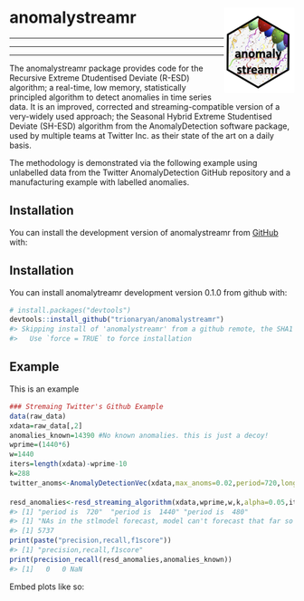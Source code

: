 
<!-- README.md is generated from README.Rmd. Please edit that file -->
anomalystreamr <img src="man/figures/hexanomalystreamerblack.png" align="right" height="150" />
===============================================================================================

------------------------------------------------------------------------

------------------------------------------------------------------------

------------------------------------------------------------------------

The anomalystreamr package provides code for the Recursive Extreme Dtudentised Deviate (R-ESD) algorithm; a real-time, low memory, statistically principled algorithm to detect anomalies in time series data. It is an improved, corrected and streaming-compatible version of a very-widely used approach; the Seasonal Hybrid Extreme Studentised Deviate (SH-ESD) algorithm from the AnomalyDetection software package, used by multiple teams at Twitter Inc. as their state of the art on a daily basis.

The methodology is demonstrated via the following example using unlabelled data from the Twitter AnomalyDetection GitHub repository and a manufacturing example with labelled anomalies.

Installation
------------

<!-- You can install the released version of anomalystreamr from [CRAN](https://CRAN.R-project.org) with: -->
<!-- ``` r -->
<!-- install.packages("anomalystreamr") -->
<!-- ``` -->
You can install the development version of anomalystreamr from [GitHub](https://github.com/) with:

Installation
------------

You can install anomalytreamr development version 0.1.0 from github with:

``` r
# install.packages("devtools")
devtools::install_github("trionaryan/anomalystreamr")
#> Skipping install of 'anomalystreamr' from a github remote, the SHA1 (3b9eb00a) has not changed since last install.
#>   Use `force = TRUE` to force installation
```

Example
-------

This is an example

``` r
### Stremaing Twitter's Github Example
data(raw_data)
xdata=raw_data[,2]
anomalies_known=14390 #No known anomalies. this is just a decoy!
wprime=(1440*6)
w=1440
iters=length(xdata)-wprime-10
k=288
twitter_anoms<-AnomalyDetectionVec(xdata,max_anoms=0.02,period=720,longterm_period=1441,direction='both',only_last=FALSE, plot=TRUE)

resd_anomalies<-resd_streaming_algorithm(xdata,wprime,w,k,alpha=0.05,iters)
#> [1] "period is  720"  "period is  1440" "period is  480" 
#> [1] "NAs in the stlmodel forecast, model can't forecast that far so need to reduce iters to:"
#> [1] 5737
print(paste("precision,recall,f1score"))
#> [1] "precision,recall,f1score"
print(precision_recall(resd_anomalies,anomalies_known))
#> [1]   0   0 NaN
```

Embed plots like so:
